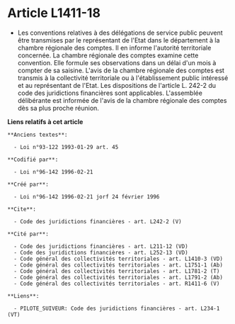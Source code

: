# Article L1411-18

- Les conventions relatives à des délégations de service public peuvent être transmises par le représentant de l'Etat dans le
département à la chambre régionale des comptes. Il en informe l'autorité territoriale concernée. La chambre régionale des
comptes examine cette convention. Elle formule ses observations dans un délai d'un mois à compter de sa saisine. L'avis de la
chambre régionale des comptes est transmis à la collectivité territoriale ou à l'établissement public intéressé et au
représentant de l'Etat. Les dispositions de l'article L. 242-2 du code des juridictions financières sont applicables.
L'assemblée délibérante est informée de l'avis de la chambre régionale des comptes dès sa plus proche réunion.

**Liens relatifs à cet article**

	**Anciens textes**:

	  - Loi n°93-122 1993-01-29 art. 45

	**Codifié par**:

	  - Loi n°96-142 1996-02-21

	**Créé par**:

	  - Loi n°96-142 1996-02-21 jorf 24 février 1996

	**Cite**:

	  - Code des juridictions financières - art. L242-2 (V)

	**Cité par**:

	  - Code des juridictions financières - art. L211-12 (VD)
	  - Code des juridictions financières - art. L252-13 (VD)
	  - Code général des collectivités territoriales - art. L1410-3 (VD)
	  - Code général des collectivités territoriales - art. L1751-1 (Ab)
	  - Code général des collectivités territoriales - art. L1781-2 (T)
	  - Code général des collectivités territoriales - art. L1791-2 (Ab)
	  - Code général des collectivités territoriales - art. R1411-6 (V)

	**Liens**:

	  - PILOTE_SUIVEUR: Code des juridictions financières - art. L234-1 (VT)
